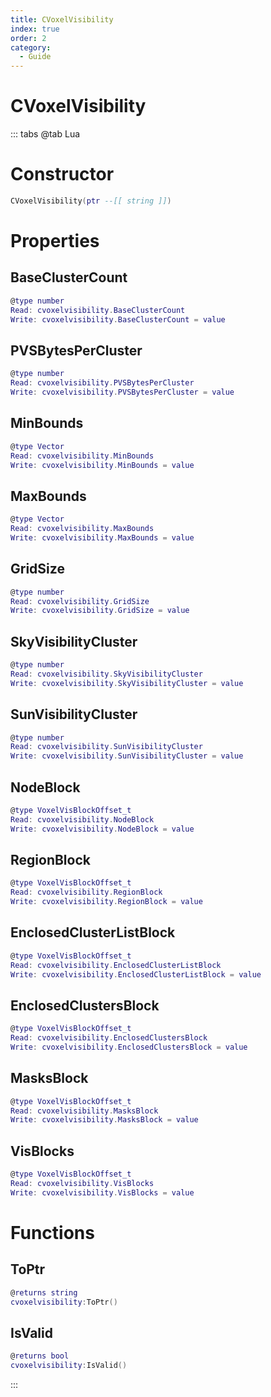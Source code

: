 ```yaml
---
title: CVoxelVisibility
index: true
order: 2
category:
  - Guide
---
```


# CVoxelVisibility

::: tabs
@tab Lua
# Constructor
```lua
CVoxelVisibility(ptr --[[ string ]])
```
# Properties
## BaseClusterCount 
```lua
@type number
Read: cvoxelvisibility.BaseClusterCount
Write: cvoxelvisibility.BaseClusterCount = value
```
## PVSBytesPerCluster 
```lua
@type number
Read: cvoxelvisibility.PVSBytesPerCluster
Write: cvoxelvisibility.PVSBytesPerCluster = value
```
## MinBounds 
```lua
@type Vector
Read: cvoxelvisibility.MinBounds
Write: cvoxelvisibility.MinBounds = value
```
## MaxBounds 
```lua
@type Vector
Read: cvoxelvisibility.MaxBounds
Write: cvoxelvisibility.MaxBounds = value
```
## GridSize 
```lua
@type number
Read: cvoxelvisibility.GridSize
Write: cvoxelvisibility.GridSize = value
```
## SkyVisibilityCluster 
```lua
@type number
Read: cvoxelvisibility.SkyVisibilityCluster
Write: cvoxelvisibility.SkyVisibilityCluster = value
```
## SunVisibilityCluster 
```lua
@type number
Read: cvoxelvisibility.SunVisibilityCluster
Write: cvoxelvisibility.SunVisibilityCluster = value
```
## NodeBlock 
```lua
@type VoxelVisBlockOffset_t
Read: cvoxelvisibility.NodeBlock
Write: cvoxelvisibility.NodeBlock = value
```
## RegionBlock 
```lua
@type VoxelVisBlockOffset_t
Read: cvoxelvisibility.RegionBlock
Write: cvoxelvisibility.RegionBlock = value
```
## EnclosedClusterListBlock 
```lua
@type VoxelVisBlockOffset_t
Read: cvoxelvisibility.EnclosedClusterListBlock
Write: cvoxelvisibility.EnclosedClusterListBlock = value
```
## EnclosedClustersBlock 
```lua
@type VoxelVisBlockOffset_t
Read: cvoxelvisibility.EnclosedClustersBlock
Write: cvoxelvisibility.EnclosedClustersBlock = value
```
## MasksBlock 
```lua
@type VoxelVisBlockOffset_t
Read: cvoxelvisibility.MasksBlock
Write: cvoxelvisibility.MasksBlock = value
```
## VisBlocks 
```lua
@type VoxelVisBlockOffset_t
Read: cvoxelvisibility.VisBlocks
Write: cvoxelvisibility.VisBlocks = value
```
# Functions
## ToPtr
```lua
@returns string
cvoxelvisibility:ToPtr()
```
## IsValid
```lua
@returns bool
cvoxelvisibility:IsValid()
```

:::